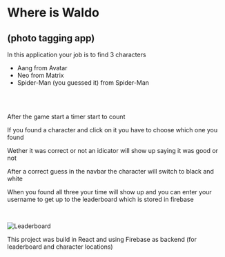 <h1>Where is Waldo</h1>
<h2>(photo tagging app)</h2>

<p>In this application your job is to find 3 characters</p>
<ul>
    <li>Aang from Avatar</li>
    <li>Neo from Matrix</li>
    <li>Spider-Man (you guessed it) from Spider-Man</li>
</ul>
<br>
<br>
<p>After the game start a timer start to count</p>
<p>If you found a character and click on it you have to choose which one you found</p>
<p>Wether it was correct or not an idicator will show up saying it was good or not</p>
<p>After a correct guess in the navbar the character will switch to black and white</p>
<p>When you found all three your time will show up and you can enter your username to get up to the leaderboard which is stored in firebase</p><br>

![Leaderboard](/home/robi/Pictures/Leaderboard.png)

<p>This project was build in React and using Firebase as backend (for leaderboard and character locations)</p>